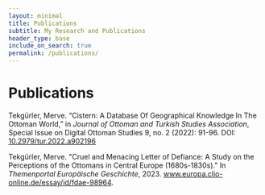 ```yaml
---
layout: minimal
title: Publications
subtitle: My Research and Publications
header_type: base
include_on_search: true
permalink: /publications/
---
```


# Publications

<p>Tekgürler, Merve. “Cistern: A Database Of Geographical Knowledge In The Ottoman World,” in <em>Journal of Ottoman and Turkish Studies Association</em>, Special Issue on Digital Ottoman Studies 9, no. 2 (2022): 91-96. DOI: <a href="https://doi.org/10.2979/tur.2022.a902196.">10.2979/tur.2022.a902196</a></p>

<p>Tekgürler, Merve. "Cruel and Menacing Letter of Defiance: A Study on the Perceptions of the Ottomans in Central Europe (1680s-1830s)." In <em>Themenportal Europäische Geschichte</em>, 2023. <a href="http://www.europa.clio-online.de/essay/id/fdae-98964">www.europa.clio-online.de/essay/id/fdae-98964</a>.</p>




